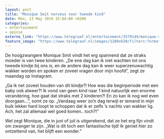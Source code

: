 ```yaml
---
layout: post
title: "Monique Smit nerveus voor tweede kind"
date: Mon, 13 May 2019 15:04:00 +0200
categories: 
- entertainment 
- opinie 
externe_link: "https://www.telegraaf.nl/entertainment/3579149/monique-smit-nerveus-voor-tweede-kind"
feature_image: "https://www.telegraaf.nl/images/1200x630/filters:format(jpeg):quality(80)/cdn-kiosk-api.telegraaf.nl/9872a42c-757d-11e9-b1c7-02d2fb1aa1d7.jpg"
---
```


<p class="intro">De hoogzwangere Monique Smit vindt het erg spannend dat ze straks moeder is van twee kinderen. „De ene dag kan ik niet wachten tot ons tweede kindje bij ons is, en de andere dag kan ik weer superzenuwachtig wakker worden en spoken er zoveel vragen door mijn hoofd”, zegt ze maandag op Instagram.</p> <p>„Ga ik net zoveel houden van dit kindje?! Hoe was die beginperiode met een baby ook alweer?! Ik vond van geen kind naar 1 kind natuurlijk een enorme verandering, hoe gaat dat straks met 2 kinderen?! En zo kan ik nog wel even doorgaan...”, somt ze op. „Vandaag weer zo’n dag terwijl er iemand in mijn buik lekker hard loopt te schoppen dat ik er zelfs ’s nachts van wakker lig. Ach, het zal allemaal wel goed komen.. toch?!”</p><p>Wel zegt Monique, die in juni of juli is uitgerekend, dat ze het erg fijn vindt om zwanger te zijn. „Wat is dit toch een fantastische tijd! Ik geniet hier zo ontzettend van, het blijft een wonder.”</p>
